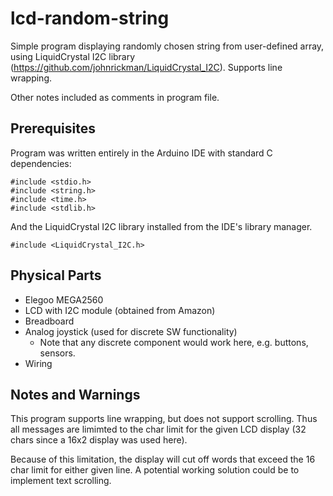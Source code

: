 # lcd-random-string
Simple program displaying randomly chosen string from user-defined array, using LiquidCrystal I2C library (https://github.com/johnrickman/LiquidCrystal_I2C). Supports line wrapping.

Other notes included as comments in program file.

## Prerequisites
Program was written entirely in the Arduino IDE with standard C dependencies:
```
#include <stdio.h>
#include <string.h>
#include <time.h>
#include <stdlib.h>
```
And the LiquidCrystal I2C library installed from the IDE's library manager.
```
#include <LiquidCrystal_I2C.h>
```

## Physical Parts
- Elegoo MEGA2560
- LCD with I2C module (obtained from Amazon)
- Breadboard
- Analog joystick (used for discrete SW functionality)
  - Note that any discrete component would work here, e.g. buttons, sensors.
- Wiring

## Notes and Warnings
This program supports line wrapping, but does not support scrolling. Thus all messages are limimted to the char limit for the given LCD display (32 chars since a 16x2 display was used here).  

Because of this limitation, the display will cut off words that exceed the 16 char limit for either given line. A potential working solution could be to implement text scrolling.
